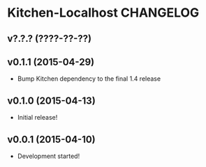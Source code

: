 Kitchen-Localhost CHANGELOG
===========================

v?.?.? (????-??-??)
-------------------

v0.1.1 (2015-04-29)
-------------------
* Bump Kitchen dependency to the final 1.4 release

v0.1.0 (2015-04-13)
-------------------
* Initial release!

v0.0.1 (2015-04-10)
-------------------
* Development started!
